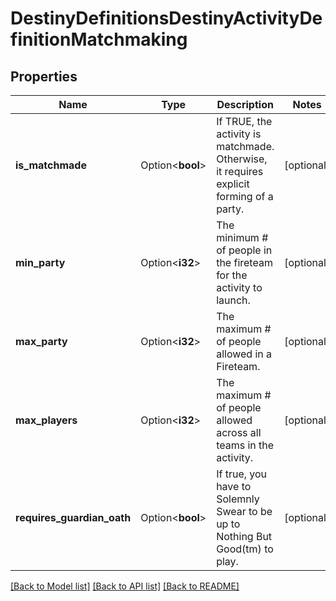# DestinyDefinitionsDestinyActivityDefinitionMatchmaking

## Properties

Name | Type | Description | Notes
------------ | ------------- | ------------- | -------------
**is_matchmade** | Option<**bool**> | If TRUE, the activity is matchmade. Otherwise, it requires explicit forming of a party. | [optional]
**min_party** | Option<**i32**> | The minimum # of people in the fireteam for the activity to launch. | [optional]
**max_party** | Option<**i32**> | The maximum # of people allowed in a Fireteam. | [optional]
**max_players** | Option<**i32**> | The maximum # of people allowed across all teams in the activity. | [optional]
**requires_guardian_oath** | Option<**bool**> | If true, you have to Solemnly Swear to be up to Nothing But Good(tm) to play. | [optional]

[[Back to Model list]](../README.md#documentation-for-models) [[Back to API list]](../README.md#documentation-for-api-endpoints) [[Back to README]](../README.md)


